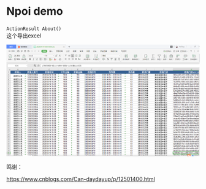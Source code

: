 # Npoi demo

`ActionResult About()`  
这个导出excel  

![excel](./20200414151005.png)

鸣谢：  

https://www.cnblogs.com/Can-daydayup/p/12501400.html
